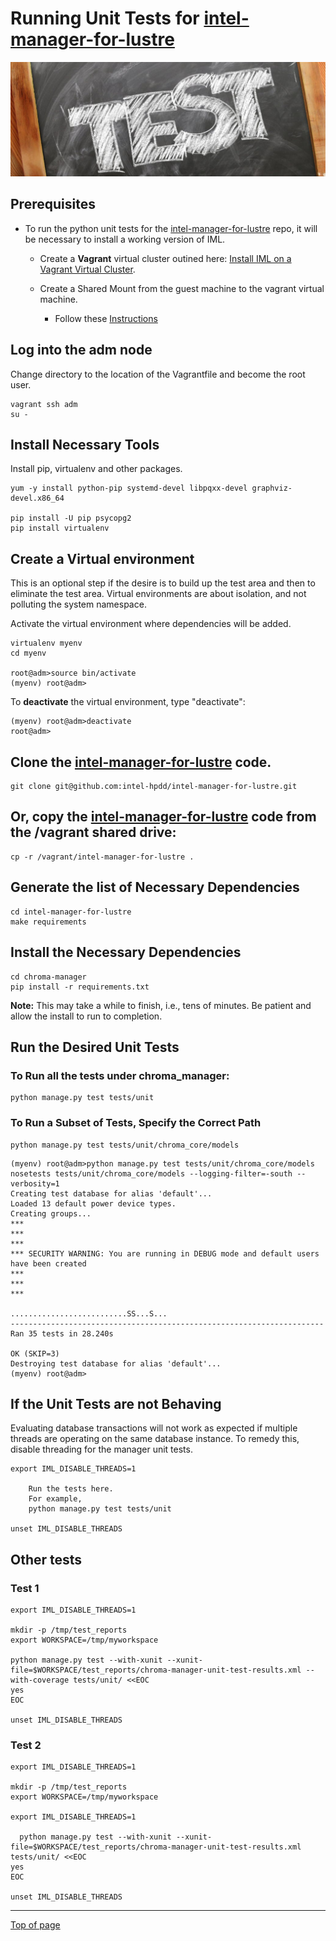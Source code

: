 #  <a name="Top"></a>Running Unit Tests for [intel-manager-for-lustre](https://github.com/intel-hpdd/intel-manager-for-lustre)

![Unit Testing](md_Graphics/test.png)

## Prerequisites
* To run the python unit tests for the [intel-manager-for-lustre](https://github.com/intel-hpdd/intel-manager-for-lustre) repo, it will be necessary to install a working version of IML.
    * Create a **Vagrant** virtual cluster outined here: [Install IML on a Vagrant Virtual Cluster](cd_Installing_IML_On_Vagrant.md).

    * Create a Shared Mount from the guest machine to the vagrant virtual machine.
        * Follow these [Instructions](cd_Create_Vagrant_Mount.md)

## Log into the **adm** node
Change directory to the location of the Vagrantfile and become the root user.

    vagrant ssh adm
    su -

## Install Necessary Tools
Install pip, virtualenv and other packages.

    yum -y install python-pip systemd-devel libpqxx-devel graphviz-devel.x86_64

    pip install -U pip psycopg2
    pip install virtualenv

## Create a Virtual environment
This is an optional step if the desire is to build up the test area and then to eliminate the test area. Virtual environments are about isolation, and not polluting the system namespace. 

Activate the virtual environment where dependencies will be added.

    virtualenv myenv
    cd myenv
    
    root@adm>source bin/activate
    (myenv) root@adm>

To **deactivate** the virtual environment, type "deactivate":

    (myenv) root@adm>deactivate
    root@adm>

## Clone the [intel-manager-for-lustre](https://github.com/intel-hpdd/intel-manager-for-lustre) code.

    git clone git@github.com:intel-hpdd/intel-manager-for-lustre.git

## Or, copy the [intel-manager-for-lustre](https://github.com/intel-hpdd/intel-manager-for-lustre) code from the /vagrant shared drive:

    cp -r /vagrant/intel-manager-for-lustre .

## Generate the list of Necessary Dependencies

    cd intel-manager-for-lustre
    make requirements

## Install the Necessary Dependencies

    cd chroma-manager
    pip install -r requirements.txt

**Note:** This may take a while to finish, i.e., tens of minutes. Be patient and allow the install to run to completion.

## Run the Desired Unit Tests

### To Run all the tests under chroma_manager:

    python manage.py test tests/unit

### To Run a Subset of Tests, Specify the Correct Path

    python manage.py test tests/unit/chroma_core/models

```
(myenv) root@adm>python manage.py test tests/unit/chroma_core/models
nosetests tests/unit/chroma_core/models --logging-filter=-south --verbosity=1
Creating test database for alias 'default'...
Loaded 13 default power device types.
Creating groups...
***
***
***
*** SECURITY WARNING: You are running in DEBUG mode and default users have been created
***
***
***

..........................SS...S...
----------------------------------------------------------------------
Ran 35 tests in 28.240s

OK (SKIP=3)
Destroying test database for alias 'default'...
(myenv) root@adm>
```

## If the Unit Tests are not Behaving

Evaluating database transactions will not work as expected if multiple threads are operating on the same database instance. 
To remedy this, disable threading for the manager unit tests.

    export IML_DISABLE_THREADS=1

        Run the tests here.
        For example, 
        python manage.py test tests/unit

    unset IML_DISABLE_THREADS

## Other tests

### Test 1

    export IML_DISABLE_THREADS=1

    mkdir -p /tmp/test_reports
    export WORKSPACE=/tmp/myworkspace

    python manage.py test --with-xunit --xunit-file=$WORKSPACE/test_reports/chroma-manager-unit-test-results.xml --with-coverage tests/unit/ <<EOC
    yes
    EOC

    unset IML_DISABLE_THREADS

### Test 2

    export IML_DISABLE_THREADS=1

    mkdir -p /tmp/test_reports
    export WORKSPACE=/tmp/myworkspace

    export IML_DISABLE_THREADS=1

      python manage.py test --with-xunit --xunit-file=$WORKSPACE/test_reports/chroma-manager-unit-test-results.xml tests/unit/ <<EOC
    yes
    EOC

    unset IML_DISABLE_THREADS

---
[Top of page](#Top)